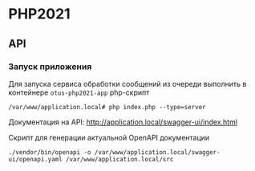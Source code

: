 # PHP2021

## API

### Запуск приложения

Для запуска сервиса обработки сообщений из очереди выполнить в контейнере `otus-php2021-app` php-скрипт

```
/var/www/application.local# php index.php --type=server
```     

Документация на API: http://application.local/swagger-ui/index.html

Скрипт для генерации актуальной OpenAPI документации

```
./vendor/bin/openapi -o /var/www/application.local/swagger-ui/openapi.yaml /var/www/application.local/src
```   
